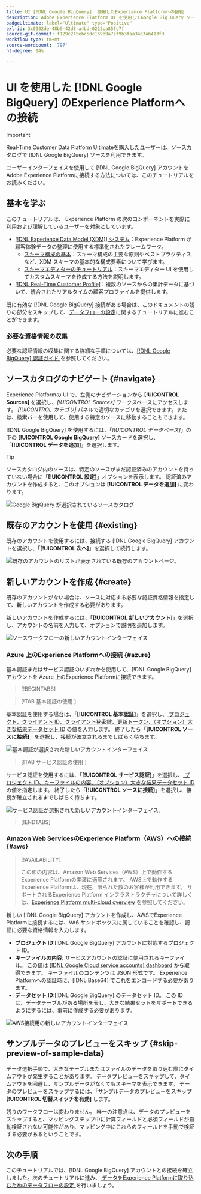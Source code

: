 ```yaml
---
title: UI [!DNL Google BigQuery]  使用したExperience Platformへの接続
description: Adobe Experience Platform UI を使用してGoogle Big Query ソース接続を作成する方法を説明します。
badgeUltimate: label="Ultimate" type="Positive"
exl-id: 3c0902de-48b9-42d8-a4bd-0213ca85fc7f
source-git-commit: f129c215ebc5dc169b9a7ef9b3faa3463ab413f3
workflow-type: tm+mt
source-wordcount: '797'
ht-degree: 14%

---
```


# UI を使用した [!DNL Google BigQuery] のExperience Platformへの接続

>[!IMPORTANT]
>
>Real-Time Customer Data Platform Ultimateを購入したユーザーは、ソースカタログで [!DNL Google BigQuery] ソースを利用できます。

ユーザーインターフェイスを使用して [!DNL Google BigQuery] アカウントをAdobe Experience Platformに接続する方法については、このチュートリアルをお読みください。

## 基本を学ぶ

このチュートリアルは、 Experience Platform の次のコンポーネントを実際に利用および理解しているユーザーを対象としています。

* [[!DNL Experience Data Model (XDM)] システム](../../../../../xdm/home.md)：Experience Platform が顧客体験データの整理に使用する標準化されたフレームワーク。
   * [スキーマ構成の基本](../../../../../xdm/schema/composition.md)：スキーマ構成の主要な原則やベストプラクティスなど、XDM スキーマの基本的な構成要素について学びます。
   * [スキーマエディターのチュートリアル](../../../../../xdm/tutorials/create-schema-ui.md)：スキーマエディター UI を使用してカスタムスキーマを作成する方法を説明します。
* [[!DNL Real-Time Customer Profile]](../../../../../profile/home.md)：複数のソースからの集計データに基づいて、統合されたリアルタイムの顧客プロファイルを提供します。

既に有効な [!DNL Google BigQuery] 接続がある場合は、このドキュメントの残りの部分をスキップして、[データフローの設定](../../dataflow/databases.md)に関するチュートリアルに進むことができます。

### 必要な資格情報の収集

必要な認証情報の収集に関する詳細な手順については、[[!DNL Google BigQuery]  認証ガイド ](../../../../connectors/databases/bigquery.md#prerequisites) を参照してください。

## ソースカタログのナビゲート {#navigate}

Experience Platformの UI で、左側のナビゲーションから **[!UICONTROL Sources]** を選択し、*[!UICONTROL Sources]* ワークスペースにアクセスします。 *[!UICONTROL カテゴリ]* パネルで適切なカテゴリを選択できます。または、検索バーを使用して、使用する特定のソースに移動することもできます。

[!DNL Google BigQuery] を使用するには、「*[!UICONTROL データベース]*」の下の **[!UICONTROL Google BigQuery]** ソースカードを選択し、「**[!UICONTROL データを追加]**」を選択します。

>[!TIP]
>
>ソースカタログ内のソースは、特定のソースがまだ認証済みのアカウントを持っていない場合に「**[!UICONTROL 設定]**」オプションを表示します。 認証済みアカウントを作成すると、このオプションは **[!UICONTROL データを追加]** に変わります。

![Google BigQuery が選択されているソースカタログ ](../../../../images/tutorials/create/google-big-query/catalog.png)

## 既存のアカウントを使用 {#existing}

既存のアカウントを使用するには、接続する [!DNL Google BigQuery] アカウントを選択し、「**[!UICONTROL 次へ]**」を選択して続行します。

![ 既存のアカウントのリストが表示されている既存のアカウントページ。](../../../../images/tutorials/create/google-big-query/existing.png)

## 新しいアカウントを作成 {#create}

既存のアカウントがない場合は、ソースに対応する必要な認証資格情報を指定して、新しいアカウントを作成する必要があります。

新しいアカウントを作成するには、「**[!UICONTROL 新しいアカウント]**」を選択し、アカウントの名前を入力して、オプションで説明を追加します。

![ ソースワークフローの新しいアカウントインターフェイス ](../../../../images/tutorials/create/google-big-query/new.png)

### Azure 上のExperience Platformへの接続 {#azure}

基本認証またはサービス認証のいずれかを使用して、[!DNL Google BigQuery] アカウントを Azure 上のExperience Platformに接続できます。

>[!BEGINTABS]

>[!TAB  基本認証の使用 ]

基本認証を使用する場合は、「**[!UICONTROL 基本認証]**」を選択し、[ プロジェクト、クライアント ID、クライアント秘密鍵、更新トークン、（オプション）大きな結果データセット ID](../../../../connectors/databases/bigquery.md#generate-your-google-bigquery-credentials) の値を入力します。 終了したら「**[!UICONTROL ソースに接続]**」を選択し、接続が確立されるまでしばらく待ちます。

![ 基本認証が選択された新しいアカウントインターフェイス ](../../../../images/tutorials/create/google-big-query/basic-auth.png)

>[!TAB  サービス認証の使用 ]

サービス認証を使用するには、「**[!UICONTROL サービス認証]**」を選択し、[ プロジェクト ID、キーファイルの内容、（オプション）大きな結果データセット ID](../../../../connectors/databases/bigquery.md#generate-your-google-bigquery-credentials) の値を指定します。 終了したら「**[!UICONTROL ソースに接続]**」を選択し、接続が確立されるまでしばらく待ちます。

![ サービス認証が選択された新しいアカウントインターフェイス。](../../../../images/tutorials/create/google-big-query/service-auth.png)

>[!ENDTABS]

### Amazon Web ServicesのExperience Platform（AWS）への接続 {#aws}

>[!AVAILABILITY]
>
>この節の内容は、Amazon Web Services（AWS）上で動作するExperience Platformの実装に適用されます。 AWS上で動作するExperience Platformは、現在、限られた数のお客様が利用できます。 サポートされるExperience Platform インフラストラクチャについて詳しくは、[Experience Platform multi-cloud overview](../../../../../landing/multi-cloud.md) を参照してください。

新しい [!DNL Google BigQuery] アカウントを作成し、AWSでExperience Platformに接続するには、VA6 サンドボックスに属していることを確認し、認証に必要な資格情報を入力します。

* **プロジェクト ID**:[!DNL Google BigQuery] アカウントに対応するプロジェクト ID。
* **キーファイルの内容**: サービスアカウントの認証に使用されるキーファイル。 この値は [[!DNL Google Cloud service accounts] dashboard](https://console.cloud.google.com) から取得できます。 キーファイルのコンテンツは JSON 形式です。 Experience Platformへの認証時に、[!DNL Base64] でこれをエンコードする必要があります。
* **データセット ID**:[!DNL Google BigQuery] のデータセット ID。 この ID は、データテーブルがある場所を表し、大きな結果セットをサポートできるようにするには、事前に作成する必要があります。

![AWS接続用の新しいアカウントインターフェイス ](../../../../images/tutorials/create/google-big-query/aws.png)

## サンプルデータのプレビューをスキップ {#skip-preview-of-sample-data}

データ選択手順で、大きなテーブルまたはファイルのデータを取り込む際にタイムアウトが発生することがあります。 データプレビューをスキップして、タイムアウトを回避し、サンプルデータがなくてもスキーマを表示できます。 データのプレビューをスキップするには、「サンプルデータのプレビューをスキップ **[!UICONTROL 切替スイッチを有効]** します。

残りのワークフローは変わりません。 唯一の注意点は、データのプレビューをスキップすると、マッピングステップ中に計算フィールドと必須フィールドが自動検証されない可能性があり、マッピング中にこれらのフィールドを手動で検証する必要があるということです。

## 次の手順

このチュートリアルでは、[!DNL Google BigQuery] アカウントとの接続を確立しました。次のチュートリアルに進み、[ データをExperience Platformに取り込むためのデータフローの設定 ](../../dataflow/databases.md) を行いましょう。
